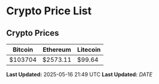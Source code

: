 # Crypto Price List

## Crypto Prices
| Bitcoin | Ethereum | Litecoin |
| ------- | -------- | -------- |
| $103704 | $2573.11 | $99.64 |
**Last Updated:** 2025-05-16 21:49 UTC
**Last Updated:** $DATE$
